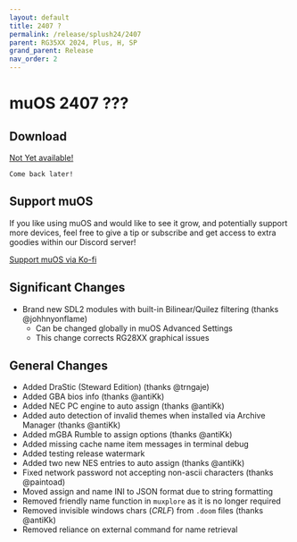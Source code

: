 ```yaml
---
layout: default
title: 2407 ?
permalink: /release/splush24/2407
parent: RG35XX 2024, Plus, H, SP
grand_parent: Release
nav_order: 2
---
```


# muOS 2407 ???

## Download
[Not Yet available!](nextversion.md)

``Come back later!``

## Support muOS
If you like using muOS and would like to see it grow, and potentially support more devices, feel free to give a tip or subscribe and get access to extra goodies within our Discord server!

[Support muOS via Ko-fi](https://ko-fi.com/xonglebongle)

## Significant Changes
  * Brand new SDL2 modules with built-in Bilinear/Quilez filtering (thanks @johhnyonflame)
    * Can be changed globally in muOS Advanced Settings
    * This change corrects RG28XX graphical issues

## General Changes
  * Added DraStic (Steward Edition) (thanks @trngaje)
  * Added GBA bios info (thanks @antiKk)
  * Added NEC PC engine to auto assign (thanks @antiKk)
  * Added auto detection of invalid themes when installed via Archive Manager (thanks @antiKk)
  * Added mGBA Rumble to assign options (thanks @antiKk)
  * Added missing cache name item messages in terminal debug
  * Added testing release watermark
  * Added two new NES entries to auto assign (thanks @antiKk)
  * Fixed network password not accepting non-ascii characters (thanks @paintoad)
  * Moved assign and name INI to JSON format due to string formatting
  * Removed friendly name function in ``muxplore`` as it is no longer required
  * Removed invisible windows chars (_CRLF_) from ``.doom`` files (thanks @antiKk)
  * Removed reliance on external command for name retrieval
